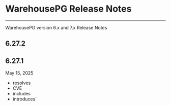 # WarehousePG Release Notes

---

WarehousePG version 6.x and 7.x Release Notes

## <a id="6.27.2"></a>6.27.2

## <a id="6.27.1"></a>6.27.1

May 15, 2025

- resolves
- CVE
- includes
- introduces`
